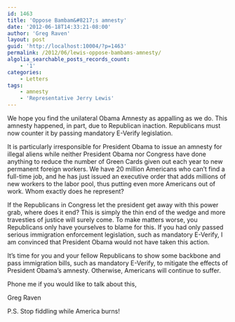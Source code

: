 ```yaml
---
id: 1463
title: 'Oppose Bambam&#8217;s amnesty'
date: '2012-06-18T14:33:21-08:00'
author: 'Greg Raven'
layout: post
guid: 'http://localhost:10004/?p=1463'
permalink: /2012/06/lewis-oppose-bambams-amnesty/
algolia_searchable_posts_records_count:
    - '1'
categories:
    - Letters
tags:
    - amnesty
    - 'Representative Jerry Lewis'
---
```


We hope you find the unilateral Obama Amnesty as appalling as we do. This amnesty happened, in part, due to Republican inaction. Republicans must now counter it by passing mandatory E-Verify legislation.  
  
It is particularly irresponsible for President Obama to issue an amnesty for illegal aliens while neither President Obama nor Congress have done anything to reduce the number of Green Cards given out each year to new permanent foreign workers. We have 20 million Americans who can’t find a full-time job, and he has just issued an executive order that adds millions of new workers to the labor pool, thus putting even more Americans out of work. Whom exactly does he represent?

If the Republicans in Congress let the president get away with this power grab, where does it end? This is simply the thin end of the wedge and more travesties of justice will surely come. To make matters worse, you Republicans only have yourselves to blame for this. If you had only passed serious immigration enforcement legislation, such as mandatory E-Verify, I am convinced that President Obama would not have taken this action.

It’s time for you and your fellow Republicans to show some backbone and pass immigration bills, such as mandatory E-Verify, to mitigate the effects of President Obama’s amnesty. Otherwise, Americans will continue to suffer.

Phone me if you would like to talk about this,

Greg Raven

P.S. Stop fiddling while America burns!